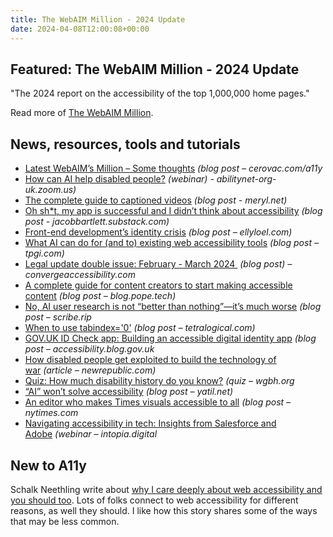 ```yaml
---
title: The WebAIM Million - 2024 Update
date: 2024-04-08T12:00:08+00:00
---
```


## Featured: The WebAIM Million - 2024 Update

"The 2024 report on the accessibility of the top 1,000,000 home pages."

Read more of [The WebAIM Million](https://webaim.org/projects/million/).

## News, resources, tools and tutorials

- [Latest WebAIM’s Million – Some thoughts](https://cerovac.com/a11y/2024/03/latest-webaims-million-some-thoughts/) *(blog post – cerovac.com/a11y*
- [How can AI help disabled people?](https://abilitynet-org-uk.zoom.us/webinar/register/8017122446127/WN_ib8FXJ0FSPeFcFmqgLN7nA#/registration) *(webinar) - abilitynet-org-uk.zoom.us)*
- [The complete guide to captioned videos](https://meryl.net/the-complete-guide-to-captioned-videos/) *(blog post - meryl.net)*
- [Oh sh\*t, my app is successful and I didn’t think about accessibility](https://jacobbartlett.substack.com/p/oh-sht-my-app-is-successful-and-i) *(blog post - jacobbartlett.substack.com)*
- [Front-end development’s identity crisis](https://www.ellyloel.com/blog/front-end-development-s-identity-crisis/) *(blog post – ellyloel.com)*
- [What AI can do for (and to) existing web accessibility tools](https://www.tpgi.com/what-ai-can-do-for-and-to-existing-web-accessibility-tools/) *(blog post – tpgi.com)*
- [Legal update double issue: February - March 2024 ](https://convergeaccessibility.com/2024/04/01/legal-update-february-march-2024/) *(blog post) – convergeaccessibility.com*
- [A complete guide for content creators to start making accessible content](https://blog.pope.tech/2024/04/01/a-complete-guide-for-content-creators-to-start-making-accessible-content/) *(blog post – blog.pope.tech)*
- [No, AI user research is not “better than nothing”—it’s much worse](https://scribe.rip/no-ai-user-research-is-not-better-than-nothing-its-much-worse-5add678ab9e7) *(blog post – scribe.rip*
- [When to use tabindex='0'](https://tetralogical.com/blog/2024/04/04/why-you-dont-need-to-use-tabindex='0'/) *(blog post – tetralogical.com)*
- [GOV.UK ID Check app: Building an accessible digital identity app](https://accessibility.blog.gov.uk/2024/04/04/gov-uk-id-check-app-building-an-accessible-digital-identity-app/) *(blog post – accessibility.blog.gov.uk*
- [How disabled people get exploited to build the technology of war](https://newrepublic.com/article/179391/wheelchair-warfare-pipeline-disability-technology) *(article – newrepublic.com)*
- [Quiz: How much disability history do you know?](https://www.wgbh.org/news/local/2024-04-02/quiz-how-much-disability-history-do-you-know) *(quiz – wgbh.org*
- [“AI” won’t solve accessibility](https://yatil.net/blog/ai-wont-solve-accessibility) *(blog post – yatil.net)*
- [An editor who makes Times visuals accessible to all](https://www.nytimes.com/2024/03/24/insider/an-editor-who-makes-times-visuals-accessible-to-all.html) *(blog post – nytimes.com*
- [Navigating accessibility in tech: Insights from Salesforce and Adobe](https://intopia.digital/articles/intopia-webinar-navigating-accessibility-in-tech-insights-from-salesforce-and-adobe/) *(webinar – intopia.digital*

## New to A11y

Schalk Neethling write about [why I care deeply about web accessibility and you should too](https://dev.to/schalkneethling/why-i-care-deeply-about-web-accessibility-and-you-should-too-274a). Lots of folks connect to web accessibility for different reasons, as well they should. I like how this story shares some of the ways that may be less common.
